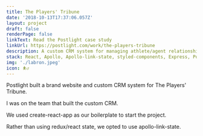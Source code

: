 ```yaml
---
title: The Players' Tribune
date: '2018-10-13T17:37:06.057Z'
layout: project
draft: false
renderPage: false
linkText: Read the Postlight case study
linkUrl: https://postlight.com/work/the-players-tribune
description: A custom CRM system for managing athlete/agent relationships and tracking brand equity.
stack: React, Apollo, Apollo-link-state, styled-components, Express, Postgres
img: './labron.jpeg'
icon: ⛹️‍♂️
---
```


Postlight built a brand website and custom CRM system for The Players' Tribune.

I was on the team that built the custom CRM.

We used create-react-app as our boilerplate to start the project.

Rather than using redux/react state, we opted to use apollo-link-state.

